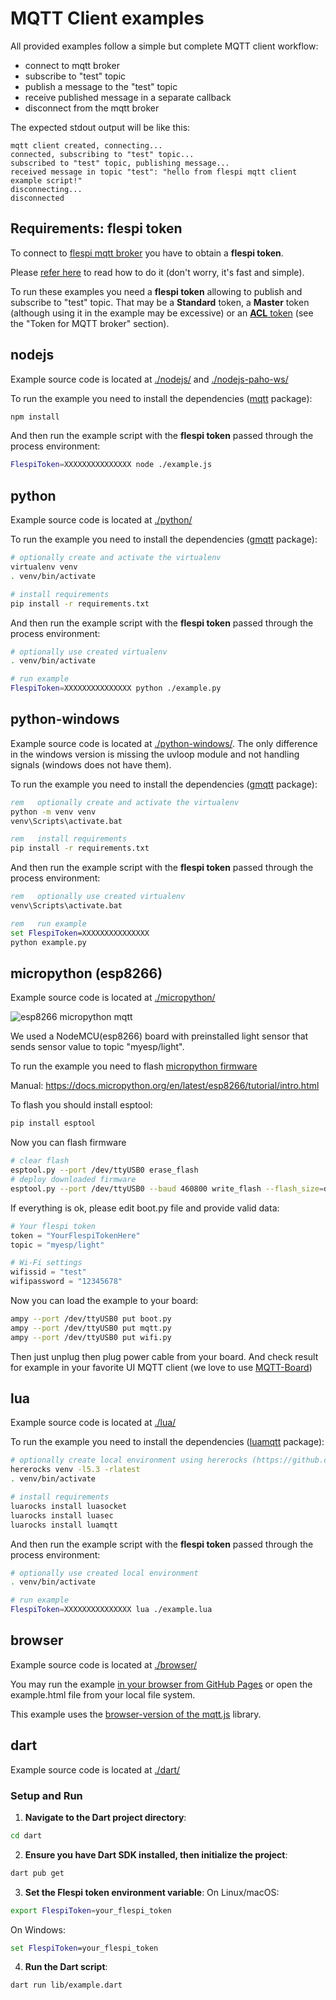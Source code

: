 # MQTT Client examples

All provided examples follow a simple but complete MQTT client workflow:

* connect to mqtt broker
* subscribe to "test" topic
* publish a message to the "test" topic
* receive published message in a separate callback
* disconnect from the mqtt broker

The expected stdout output will be like this:

```
mqtt client created, connecting...
connected, subscribing to "test" topic...
subscribed to "test" topic, publishing message...
received message in topic "test": "hello from flespi mqtt client example script!"
disconnecting...
disconnected
```

## Requirements: flespi token

To connect to [flespi mqtt broker](https://flespi.com/mqtt-broker) you have to obtain a **flespi token**.

Please [refer here](https://flespi.com/kb/tokens-access-keys-to-flespi-platform) to read how to do it (don't worry, it's fast and simple).

To run these examples you need a **flespi token** allowing to publish and subscribe to "test" topic.
That may be a **Standard** token, a **Master** token (although using it in the example may be excessive) or an [**ACL** token](https://flespi.com/blog/take-control-of-token-access-permissions-with-flexible-acls) (see the "Token for MQTT broker" section).

## nodejs

Example source code is located at [./nodejs/](./nodejs/) and [./nodejs-paho-ws/](./nodejs-paho-ws/)

To run the example you need to install the dependencies ([mqtt](https://github.com/mqttjs/MQTT.js) package):

```sh
npm install
```

And then run the example script with the **flespi token** passed through the process environment:

```sh
FlespiToken=XXXXXXXXXXXXXXX node ./example.js
```

## python

Example source code is located at [./python/](./python/)

To run the example you need to install the dependencies ([gmqtt](https://github.com/wialon/gmqtt) package):

```sh
# optionally create and activate the virtualenv
virtualenv venv
. venv/bin/activate

# install requirements
pip install -r requirements.txt
```

And then run the example script with the **flespi token** passed through the process environment:

```sh
# optionally use created virtualenv
. venv/bin/activate

# run example
FlespiToken=XXXXXXXXXXXXXXX python ./example.py
```

## python-windows

Example source code is located at [./python-windows/](./python-windows/).
The only difference in the windows version is missing the uvloop module and not handling signals (windows does not have them).

To run the example you need to install the dependencies ([gmqtt](https://github.com/wialon/gmqtt) package):

```cmd
rem   optionally create and activate the virtualenv
python -m venv venv
venv\Scripts\activate.bat

rem   install requirements
pip install -r requirements.txt
```

And then run the example script with the **flespi token** passed through the process environment:

```cmd
rem   optionally use created virtualenv
venv\Scripts\activate.bat

rem   run example
set FlespiToken=XXXXXXXXXXXXXXX
python example.py
```

## micropython (esp8266)

Example source code is located at [./micropython/](./micropython/)

![esp8266 micropython mqtt](./micropython/esp.jpg?raw=true "esp8266 with micropython")

We used a NodeMCU(esp8266) board with preinstalled light sensor that sends sensor value to topic "myesp/light".

To run the example you need to flash [micropython firmware](https://micropython.org/download#esp8266)

Manual: https://docs.micropython.org/en/latest/esp8266/tutorial/intro.html

To flash you should install esptool:

```sh
pip install esptool
```

Now you can flash firmware
```sh
# clear flash
esptool.py --port /dev/ttyUSB0 erase_flash
# deploy downloaded firmware
esptool.py --port /dev/ttyUSB0 --baud 460800 write_flash --flash_size=detect 0 esp8266-20191220-v1.12.bin
```

If everything is ok, please edit boot.py file and provide valid data:
```python
# Your flespi token
token = "YourFlespiTokenHere"
topic = "myesp/light"

# Wi-Fi settings
wifissid = "test"
wifipassword = "12345678"
```

Now you can load the example to your board:

```sh
ampy --port /dev/ttyUSB0 put boot.py
ampy --port /dev/ttyUSB0 put mqtt.py
ampy --port /dev/ttyUSB0 put wifi.py
```

Then just unplug then plug power cable from your board. And check result for example in your favorite UI MQTT client (we love to use [MQTT-Board](https://mqttboard.flespi.io))

## lua

Example source code is located at [./lua/](./lua/)

To run the example you need to install the dependencies ([luamqtt](https://github.com/xHasKx/luamqtt) package):

```sh
# optionally create local environment using hererocks (https://github.com/mpeterv/hererocks):
hererocks venv -l5.3 -rlatest
. venv/bin/activate

# install requirements
luarocks install luasocket
luarocks install luasec
luarocks install luamqtt
```

And then run the example script with the **flespi token** passed through the process environment:

```sh
# optionally use created local environment
. venv/bin/activate

# run example
FlespiToken=XXXXXXXXXXXXXXX lua ./example.lua
```

## browser

Example source code is located at [./browser/](./browser/)

You may run the example [in your browser from GitHub Pages](https://flespi-software.github.io/examples/mqtt-client/browser/example.html) or open the example.html file from your local file system.

This example uses the [browser-version of the mqtt.js](https://github.com/mqttjs/MQTT.js#browser) library.

## dart

Example source code is located at [./dart/](./dart/)

### Setup and Run

1. **Navigate to the Dart project directory**:
```sh
cd dart
```

2. **Ensure you have Dart SDK installed, then initialize the project**:
```sh
dart pub get
```

3. **Set the Flespi token environment variable**:
On Linux/macOS:
```sh
export FlespiToken=your_flespi_token
```
On Windows:
```cmd
set FlespiToken=your_flespi_token
```

4. **Run the Dart script**:
```sh
dart run lib/example.dart
```